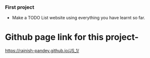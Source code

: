 ### **First project**
- Make a TODO List website using everything you have learnt so far.

# Github page link for this project-

https://rajnish-pandey.github.io/JS_1/

